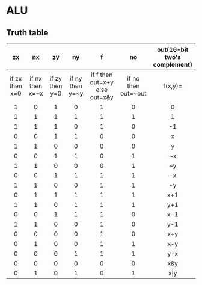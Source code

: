 # ALU


## Truth table

| zx | nx | zy | ny | f | no | out(16-bit two's complement) |
| :--------: | :--------: | :--------: | :--------: | :--------: | :--------: | :--------: |
|if zx then x=0 | if nx then x=~x | if zy then y=0 | if ny then y=~y | if f then out=x+y else out=x&y | if no then out=~out | f(x,y)= |
| 1 | 0 | 1 | 0 | 1 | 0 | 0 |
| 1 | 1 | 1 | 1 | 1 | 1 | 1 |
| 1 | 1 | 1 | 0 | 1 | 0 | -1 |
| 0 | 0 | 1 | 1 | 0 | 0 | x |
| 1 | 1 | 0 | 0 | 0 | 0 | y |
| 0 | 0 | 1 | 1 | 0 | 1 | ~x |
| 1 | 1 | 0 | 0 | 0 | 1 | ~y |
| 0 | 0 | 1 | 1 | 1 | 1 | -x |
| 1 | 1 | 0 | 0 | 1 | 1 | -y |
| 0 | 1 | 1 | 1 | 1 | 1 | x+1 |
| 1 | 1 | 0 | 1 | 1 | 1 | y+1 |
| 0 | 0 | 1 | 1 | 1 | 0 | x-1 |
| 1 | 1 | 0 | 0 | 1 | 0 | y-1 |
| 0 | 0 | 0 | 0 | 1 | 0 | x+y |
| 0 | 1 | 0 | 0 | 1 | 1 | x-y |
| 0 | 0 | 0 | 1 | 1 | 1 | y-x |
| 0 | 0 | 0 | 0 | 0 | 0 | x&y |
| 0 | 1 | 0 | 1 | 0 | 1 | x\|y |